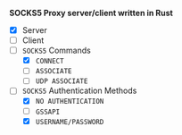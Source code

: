 **SOCKS5 Proxy server/client written in Rust**

 - [x] Server
 - [ ] Client
 - [ ] `SOCKS5` Commands 
   - [x] `CONNECT`
   - [ ] `ASSOCIATE`
   - [ ] `UDP ASSOCIATE`
 - [ ] `SOCKS5` Authentication Methods
   - [x] `NO AUTHENTICATION` 
   - [ ] `GSSAPI`
   - [x] `USERNAME/PASSWORD`